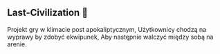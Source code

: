 ## Last-Civilization 👋


Projekt gry w klimacie post apokaliptycznym,
Użytkownicy chodzą na wyprawy by zdobyć ekwipunek,
Aby następnie walczyć między sobą na arenie.
